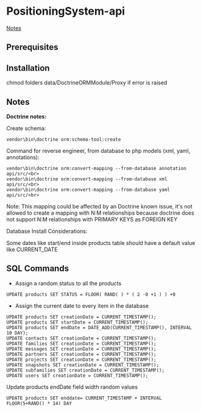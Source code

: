 # PositioningSystem-api

[Notes](#notes)

## Prerequisites



## Installation

chmod folders data/DoctrineORMModule/Proxy if error is raised

## Notes

<strong>Doctrine notes:</strong>

Create schema:
```
vendor\bin\doctrine orm:schema-tool:create
```

Command for reverse engineer, from database to php models (xml, yaml, annotations):
```
vendor\bin\doctrine orm:convert-mapping --from-database annotation api/src/<br>
vendor\bin\doctrine orm:convert-mapping --from-database xml api/src/<br>
vendor\bin\doctrine orm:convert-mapping --from-database yaml api/src/<br>
```

Note: This mapping could be affected by an Doctrine known issue, it's not allowed to create a mapping with N:M relationships because doctrine does not support N:M relationships with PRIMARY KEYS as FOREIGN KEY

Database Install Considerations:

Some dates like start/end inside products table should have a default value like CURRENT_DATE

## SQL Commands

- Assign a random status to all the products
```
UPDATE products SET STATUS = FLOOR( RAND( ) * ( 2 -0 +1 ) ) +0
```

- Assign the current date to every item in the database
```
UPDATE products SET creationDate = CURRENT_TIMESTAMP();
UPDATE products SET startDate = CURRENT_TIMESTAMP();
UPDATE products SET endDate = DATE_ADD(CURRENT_TIMESTAMP(), INTERVAL 10 DAY);
UPDATE contacts SET creationDate = CURRENT_TIMESTAMP();
UPDATE families SET creationDate = CURRENT_TIMESTAMP();
UPDATE messages SET creationDate = CURRENT_TIMESTAMP();
UPDATE partners SET creationDate = CURRENT_TIMESTAMP();
UPDATE projects SET creationDate = CURRENT_TIMESTAMP();
UPDATE snapshots SET creationDate = CURRENT_TIMESTAMP();
UPDATE subfamilies SET creationDate = CURRENT_TIMESTAMP();
UPDATE users SET creationDate = CURRENT_TIMESTAMP();
```

Update products endDate field width random values

```
UPDATE products SET enddate= CURRENT_TIMESTAMP + INTERVAL FLOOR(5+RAND() * 14) DAY
```
